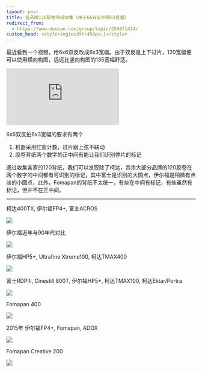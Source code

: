 ```yaml
---
layout: post
title: 各品牌120胶卷背纸收集（用于66双反拍摄63宽幅）
redirect_from:
  - https://www.douban.com/group/topic/256071414/
custom_head: <style>img{width:450px;}</style>
---
```

最近看到一个视频，给6x6双反改成6x3宽幅。由于双反是上下过片，120宽幅便可以使用横向构图，远远比竖向构图的135宽幅舒适。

<iframe src="https://www.bilibili.com/blackboard/html5mobileplayer.html?aid=42445585&bvid=BV1jb411C7Ez&cid=74482833&page=1" scrolling="no" border="0" frameborder="no" framespacing="0" allowfullscreen="true"> </iframe>

6x6双反拍6x3宽幅的要求有两个

1. 机器采用红窗计数，过片跟上弦不联动
2. 胶卷背纸两个数字的正中间有能让我们识别停片的标记

通过收集各家的120背纸，我们可以发现除了柯达，其余大部分品牌的120胶卷在两个数字的中间都有可识别的标记，其中富士是识别的大圆点，伊尔福是稍微有点淡的小圆点，此外，Fomapan的背纸不太统一，有些在中间有标记，有些虽然有标记，但并不在正中间。

---

柯达400TX, 伊尔福FP4+, 富士ACROS

![](https://www.photrio.com/forum/attachments/400tx_fp4_acros_backing_2016-jpg.164743/)

伊尔福近年与90年代对比

![](https://www.photrio.com/forum/attachments/old-and-new-ilford-backing-paper-jpg.320878/)

伊尔福HP5+, Ultrafine Xtreme100, 柯达TMAX400

![](https://3.bp.blogspot.com/-c20RVCK-t9c/WxQEW8PbrQI/AAAAAAABpjI/7_-NiGHhvFE91Q6UJCtpAdfg1ObE2GXGwCLcBGAs/w1200-h630-p-k-no-nu/Kentmere-Ilford-Ultrafin002%2Bcompared.jpg)

富士RDPIII, Cinestill 800T, 伊尔福HP5+, 柯达TMAX100, 柯达Ektar/Portra

![](https://pbs.twimg.com/media/ETdVjTXXkAAOV3m.jpg:large)

Fomapan 400

![](https://live.staticflickr.com/3197/5872658576_c9075da8da_b.jpg)

2015年 伊尔福FP4+, Fomapan, ADOX

![](https://blogger.googleusercontent.com/img/b/R29vZ2xl/AVvXsEiJMUdfCpe0ORTFU0mFcIcBKV4ymSUWmKmcdkM77g90srjcYT4gTJHDLo_cCVwguWDhJe322zKLTbjw9UbjlTf7I_Tglip-w5IZCuO743K8cvV71Ur5RqLV7qXLa4ZJl_rBwE7y2ztOq-Ko/s1600/paper-film-backing-120-expo.jpg)

Fomapan Creative 200

![](https://www.photrio.com/forum/attachments/fomapan-120-jpg.164746/)
